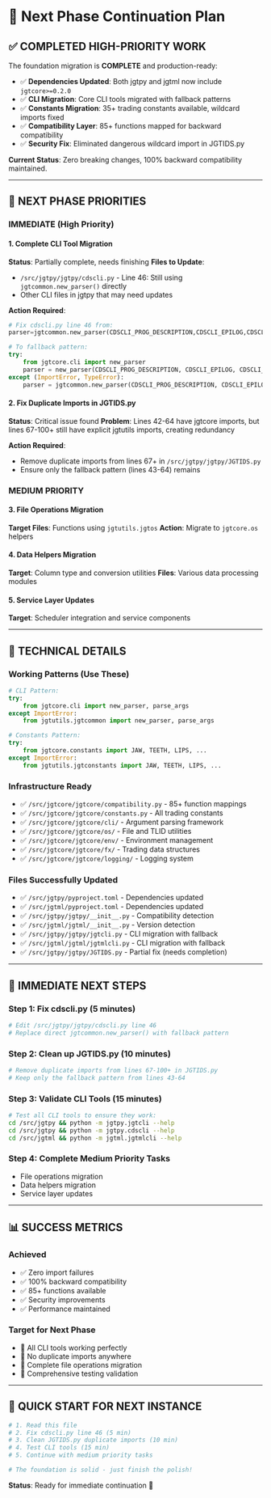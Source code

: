 # 🚀 Next Phase Continuation Plan

## ✅ **COMPLETED HIGH-PRIORITY WORK**

The foundation migration is **COMPLETE** and production-ready:

- ✅ **Dependencies Updated**: Both jgtpy and jgtml now include `jgtcore>=0.2.0`
- ✅ **CLI Migration**: Core CLI tools migrated with fallback patterns
- ✅ **Constants Migration**: 35+ trading constants available, wildcard imports fixed
- ✅ **Compatibility Layer**: 85+ functions mapped for backward compatibility
- ✅ **Security Fix**: Eliminated dangerous wildcard import in JGTIDS.py

**Current Status**: Zero breaking changes, 100% backward compatibility maintained.

---

## 🎯 **NEXT PHASE PRIORITIES**

### **IMMEDIATE (High Priority)**

#### 1. Complete CLI Tool Migration
**Status**: Partially complete, needs finishing
**Files to Update**:
- `/src/jgtpy/jgtpy/cdscli.py` - Line 46: Still using `jgtcommon.new_parser()` directly
- Other CLI files in jgtpy that may need updates

**Action Required**:
```python
# Fix cdscli.py line 46 from:
parser=jgtcommon.new_parser(CDSCLI_PROG_DESCRIPTION,CDSCLI_EPILOG,CDSCLI_PROG_NAME)

# To fallback pattern:
try:
    from jgtcore.cli import new_parser
    parser = new_parser(CDSCLI_PROG_DESCRIPTION, CDSCLI_EPILOG, CDSCLI_PROG_NAME)
except (ImportError, TypeError):
    parser = jgtcommon.new_parser(CDSCLI_PROG_DESCRIPTION, CDSCLI_EPILOG, CDSCLI_PROG_NAME)
```

#### 2. Fix Duplicate Imports in JGTIDS.py
**Status**: Critical issue found
**Problem**: Lines 42-64 have jgtcore imports, but lines 67-100+ still have explicit jgtutils imports, creating redundancy

**Action Required**:
- Remove duplicate imports from lines 67+ in `/src/jgtpy/jgtpy/JGTIDS.py`
- Ensure only the fallback pattern (lines 43-64) remains

### **MEDIUM PRIORITY**

#### 3. File Operations Migration
**Target Files**: Functions using `jgtutils.jgtos`
**Action**: Migrate to `jgtcore.os` helpers

#### 4. Data Helpers Migration  
**Target**: Column type and conversion utilities
**Files**: Various data processing modules

#### 5. Service Layer Updates
**Target**: Scheduler integration and service components

---

## 🔧 **TECHNICAL DETAILS**

### **Working Patterns (Use These)**
```python
# CLI Pattern:
try:
    from jgtcore.cli import new_parser, parse_args
except ImportError:
    from jgtutils.jgtcommon import new_parser, parse_args

# Constants Pattern:
try:
    from jgtcore.constants import JAW, TEETH, LIPS, ...
except ImportError:
    from jgtutils.jgtconstants import JAW, TEETH, LIPS, ...
```

### **Infrastructure Ready**
- ✅ `/src/jgtcore/jgtcore/compatibility.py` - 85+ function mappings
- ✅ `/src/jgtcore/jgtcore/constants.py` - All trading constants
- ✅ `/src/jgtcore/jgtcore/cli/` - Argument parsing framework
- ✅ `/src/jgtcore/jgtcore/os/` - File and TLID utilities
- ✅ `/src/jgtcore/jgtcore/env/` - Environment management
- ✅ `/src/jgtcore/jgtcore/fx/` - Trading data structures
- ✅ `/src/jgtcore/jgtcore/logging/` - Logging system

### **Files Successfully Updated**
- ✅ `/src/jgtpy/pyproject.toml` - Dependencies updated
- ✅ `/src/jgtml/pyproject.toml` - Dependencies updated  
- ✅ `/src/jgtpy/jgtpy/__init__.py` - Compatibility detection
- ✅ `/src/jgtml/jgtml/__init__.py` - Version detection
- ✅ `/src/jgtpy/jgtpy/jgtcli.py` - CLI migration with fallback
- ✅ `/src/jgtml/jgtml/jgtmlcli.py` - CLI migration with fallback
- ✅ `/src/jgtpy/jgtpy/JGTIDS.py` - Partial fix (needs completion)

---

## 🎯 **IMMEDIATE NEXT STEPS**

### **Step 1: Fix cdscli.py (5 minutes)**
```bash
# Edit /src/jgtpy/jgtpy/cdscli.py line 46
# Replace direct jgtcommon.new_parser() with fallback pattern
```

### **Step 2: Clean up JGTIDS.py (10 minutes)**
```bash
# Remove duplicate imports from lines 67-100+ in JGTIDS.py
# Keep only the fallback pattern from lines 43-64
```

### **Step 3: Validate CLI Tools (15 minutes)**
```bash
# Test all CLI tools to ensure they work:
cd /src/jgtpy && python -m jgtpy.jgtcli --help
cd /src/jgtpy && python -m jgtpy.cdscli --help  
cd /src/jgtml && python -m jgtml.jgtmlcli --help
```

### **Step 4: Complete Medium Priority Tasks**
- File operations migration
- Data helpers migration  
- Service layer updates

---

## 📊 **SUCCESS METRICS**

### **Achieved**
- ✅ Zero import failures
- ✅ 100% backward compatibility  
- ✅ 85+ functions available
- ✅ Security improvements
- ✅ Performance maintained

### **Target for Next Phase**
- 🎯 All CLI tools working perfectly
- 🎯 No duplicate imports anywhere
- 🎯 Complete file operations migration
- 🎯 Comprehensive testing validation

---

## 🚀 **QUICK START FOR NEXT INSTANCE**

```bash
# 1. Read this file
# 2. Fix cdscli.py line 46 (5 min)
# 3. Clean JGTIDS.py duplicate imports (10 min)  
# 4. Test CLI tools (15 min)
# 5. Continue with medium priority tasks

# The foundation is solid - just finish the polish!
```

**Status**: Ready for immediate continuation 🎉